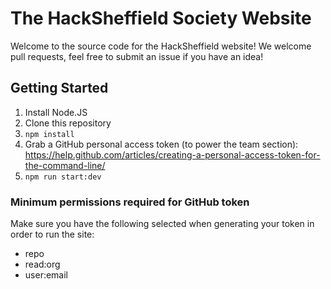 # The HackSheffield Society Website

Welcome to the source code for the HackSheffield website! We welcome pull requests, feel free to submit an issue if you have an idea!

## Getting Started

1. Install Node.JS
2. Clone this repository
3. `npm install`
4. Grab a GitHub personal access token (to power the team section): https://help.github.com/articles/creating-a-personal-access-token-for-the-command-line/
5. `npm run start:dev`

### Minimum permissions required for GitHub token

Make sure you have the following selected when generating your token in order to run the site:

- repo
- read:org
- user:email
